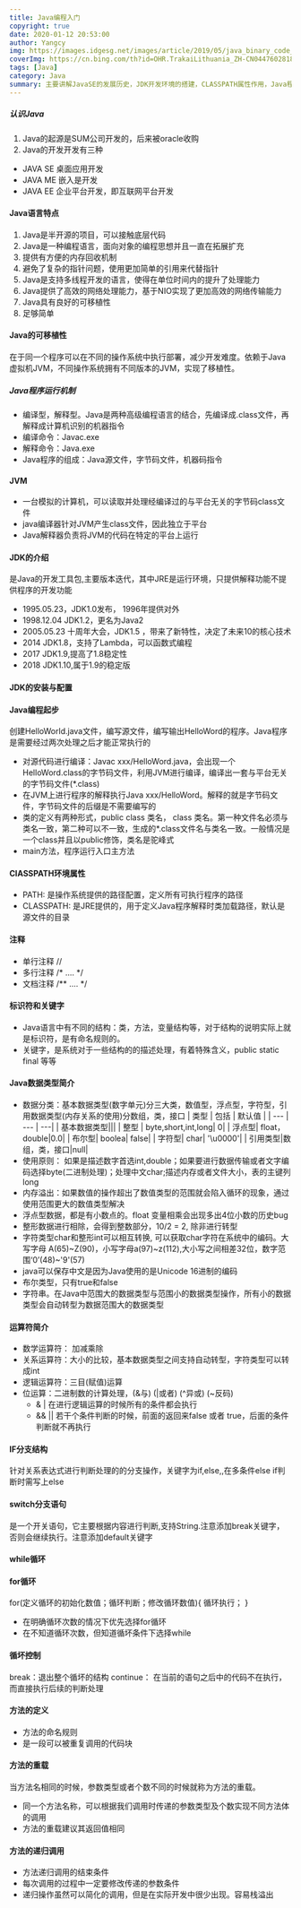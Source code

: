 ```yaml
---
title: Java编程入门
copyright: true
date: 2020-01-12 20:53:00
author: Yangcy
img: https://images.idgesg.net/images/article/2019/05/java_binary_code_gears_programming_coding_development_by_bluebay2014_gettyimages-1040871468_2400x1600-100795798-large.3x2.jpg
coverImg: https://cn.bing.com/th?id=OHR.TrakaiLithuania_ZH-CN0447602818_1920x1080.jpg&rf=LaDigue_1920x1080.jpg
tags: [Java]
category: Java
summary: 主要讲解JavaSE的发展历史，JDK开发环境的搭建，CLASSPATH属性作用，Java程序基本结构、基本数据类型的划分及使用、程序结构、方法的定义与使用。
---
```

##### 认识Java
1. Java的起源是SUM公司开发的，后来被oracle收购
2. Java的开发开发有三种
 * JAVA SE 桌面应用开发
 * JAVA ME 嵌入是开发 
 * JAVA EE 企业平台开发，即互联网平台开发

#### Java语言特点
1. Java是半开源的项目，可以接触底层代码
2. Java是一种编程语言，面向对象的编程思想并且一直在拓展扩充
3. 提供有方便的内存回收机制
4. 避免了复杂的指针问题，使用更加简单的引用来代替指针
5. Java是支持多线程开发的语言，使得在单位时间内的提升了处理能力
6. Java提供了高效的网络处理能力，基于NIO实现了更加高效的网络传输能力
7. Java具有良好的可移植性
8. 足够简单

#### Java的可移植性
在于同一个程序可以在不同的操作系统中执行部署，减少开发难度。依赖于Java虚拟机JVM，不同操作系统拥有不同版本的JVM，实现了移植性。
##### Java程序运行机制
* 编译型，解释型。Java是两种高级编程语言的结合，先编译成.class文件，再解释成计算机识别的机器指令
* 编译命令：Javac.exe
* 解释命令：Java.exe
* Java程序的组成：Java源文件，字节码文件，机器码指令

#### JVM
* 一台模拟的计算机，可以读取并处理经编译过的与平台无关的字节码class文件
* java编译器针对JVM产生class文件，因此独立于平台
* Java解释器负责将JVM的代码在特定的平台上运行

#### JDK的介绍
是Java的开发工具包,主要版本迭代，其中JRE是运行环境，只提供解释功能不提供程序的开发功能
* 1995.05.23，JDK1.0发布， 1996年提供对外
* 1998.12.04 JDK1.2，更名为Java2
* 2005.05.23 十周年大会，JDK1.5 ，带来了新特性，决定了未来10的核心技术
* 2014 JDK1.8，支持了Lambda，可以函数式编程
* 2017 JDK1.9,提高了1.8稳定性
* 2018 JDK1.10,属于1.9的稳定版

#### JDK的安装与配置

#### Java编程起步
创建HelloWorld.java文件，编写源文件，编写输出HelloWord的程序。Java程序是需要经过两次处理之后才能正常执行的
* 对源代码进行编译：Javac xxx/HelloWord.java，会出现一个HelloWord.class的字节码文件，利用JVM进行编译，编译出一套与平台无关的字节码文件(*.class)
* 在JVM上进行程序的解释执行Java xxx/HelloWord。解释的就是字节码文件，字节码文件的后缀是不需要编写的
* 类的定义有两种形式，public class 类名， class 类名。第一种文件名必须与类名一致，第二种可以不一致，生成的*.class文件名与类名一致。一般情况是一个class并且以public修饰，类名是驼峰式
* main方法，程序运行入口主方法

#### ClASSPATH环境属性
* PATH: 是操作系统提供的路径配置，定义所有可执行程序的路径
* CLASSPATH: 是JRE提供的，用于定义Java程序解释时类加载路径，默认是源文件的目录

#### 注释
* 单行注释 //
* 多行注释 /* .... */
* 文档注释 /** .... */

#### 标识符和关键字
* Java语言中有不同的结构：类，方法，变量结构等，对于结构的说明实际上就是标识符，是有命名规则的。
* 关键字，是系统对于一些结构的的描述处理，有着特殊含义，public static final 等等

#### Java数据类型简介
* 数据分类：基本数据类型(数字单元)分三大类，数值型，浮点型，字符型，引用数据类型(内存关系的使用)分数组，类，接口
| 类型 | 包括 | 默认值 |
| --- | --- | ---|
| 基本数据类型|||
| 整型 | byte,short,int,long| 0|
| 浮点型| float，double|0.0|
| 布尔型| boolea| false|
| 字符型| char| '\u0000'|
| 引用类型|数组，类，接口|null|
* 使用原则： 如果是描述数字首选int,double；如果要进行数据传输或者文字编码选择byte(二进制处理)；处理中文char;描述内存或者文件大小，表的主键列long
* 内存溢出：如果数值的操作超出了数值类型的范围就会陷入循环的现象，通过使用范围更大的数值类型解决
* 浮点型数据，都是有小数点的。float 变量相乘会出现多出4位小数的历史bug
* 整形数据进行相除，会得到整数部分，10/2 = 2,  除非进行转型
* 字符类型char和整形int可以相互转换, 可以获取char字符在系统中的编码。大写字母 A(65)~Z(90)，小写字母a(97)~z(112),大小写之间相差32位，数字范围‘0’(48)~'9'(57)
* java可以保存中文是因为Java使用的是Unicode 16进制的编码
* 布尔类型，只有true和false
* 字符串。在Java中范围大的数据类型与范围小的数据类型操作，所有小的数据类型会自动转型为数据范围大的数据类型

#### 运算符简介
* 数学运算符： 加减乘除
* 关系运算符：大小的比较，基本数据类型之间支持自动转型，字符类型可以转成int
* 逻辑运算符：三目(赋值)运算
* 位运算：二进制数的计算处理，(&与) (|或者) (^异或) (~反码)
    - & | 在进行逻辑运算的时候所有的条件都会执行
    - && || 若干个条件判断的时候，前面的返回来false 或者 true，后面的条件判断就不再执行

#### IF分支结构
针对关系表达式进行判断处理的的分支操作，关键字为if,else,,在多条件else if判断时需写上else

#### switch分支语句
是一个开关语句，它主要根据内容进行判断,支持String.注意添加break关键字，否则会继续执行。注意添加default关键字

#### while循环

#### for循环
for(定义循环的初始化数值；循环判断；修改循环数值){
    循环执行；
}
* 在明确循环次数的情况下优先选择for循环
* 在不知道循环次数，但知道循坏条件下选择while

#### 循坏控制
break：退出整个循坏的结构
continue： 在当前的语句之后中的代码不在执行，而直接执行后续的判断处理

#### 方法的定义
* 方法的命名规则
* 是一段可以被重复调用的代码块

#### 方法的重载
当方法名相同的时候，参数类型或者个数不同的时候就称为方法的重载。
* 同一个方法名称，可以根据我们调用时传递的参数类型及个数实现不同方法体的调用
* 方法的重载建议其返回值相同

#### 方法的递归调用
* 方法递归调用的结束条件
* 每次调用的过程中一定要修改传递的参数条件
* 递归操作虽然可以简化的调用，但是在实际开发中很少出现。容易栈溢出